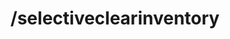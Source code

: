 ---
command:
  added: Pre-0.2.7
  aliases:
  - sci
  configuration: []
  description: Selectively removes items from a player's inventory.
  permissions:
  - rcmds.selectiveclearinventory
  - rcmds.exempt.selectiveclearinventory
  supports: {}
  usage: /selectiveclearinventory [player] [item] (amount)
layout: command
title: /selectiveclearinventory
---